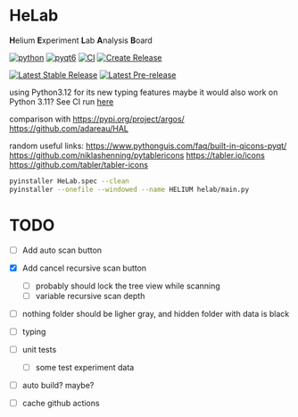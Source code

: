 # $\text{HeLab}$
**H**elium **E**xperiment **L**ab **A**nalysis **B**oard

[//]: # (**H**elium **E**xperiment **L**ab **I**nformation **U**nified **M**anager)

[![python](https://img.shields.io/badge/Python-3.12-blue.svg?style=flat&logo=python&logoColor=white)](https://docs.python.org/3/whatsnew/3.12.html)
[![pyqt6](https://img.shields.io/badge/PyQt6-blue.svg?style=flat&logo=qt&logoColor=white)](https://www.riverbankcomputing.com/static/Docs/PyQt6/introduction.html)
[![CI](https://github.com/TonyXTYan/HELIUM/actions/workflows/ci.yml/badge.svg)](https://github.com/TonyXTYan/HELIUM/actions/workflows/ci.yml)
[![Create Release](https://github.com/TonyXTYan/HELIUM/actions/workflows/cd.yml/badge.svg)](https://github.com/TonyXTYan/HELIUM/actions/workflows/cd.yml)

[![Latest Stable Release](https://img.shields.io/github/v/release/TonyXTYan/HeLab?label=latest%20stable%20release)](https://github.com/TonyXTYan/HeLab/releases/latest)
[![Latest Pre-release](https://img.shields.io/github/v/release/TonyXTYan/HeLab?include_prereleases&label=latest%20pre-release)](https://github.com/TonyXTYan/HeLab/releases)




using Python3.12 for its new typing features
maybe it would also work on Python 3.11? See CI run [here](https://github.com/TonyXTYan/HELIUM/actions/runs/11605700722)



comparison with 
https://pypi.org/project/argos/ 
https://github.com/adareau/HAL



random useful links:
https://www.pythonguis.com/faq/built-in-qicons-pyqt/
https://github.com/niklashenning/pytablericons  https://tabler.io/icons https://github.com/tabler/tabler-icons

```bash
pyinstaller HeLab.spec --clean
pyinstaller --onefile --windowed --name HELIUM helab/main.py
```





# TODO

- [ ] Add auto scan button 

- [x] Add cancel recursive scan button
  - [ ] probably should lock the tree view while scanning
  - [ ] variable recursive scan depth
  
- [ ] nothing folder should be ligher gray, and hidden folder with data is black 

- [ ] typing

- [ ] unit tests

    - [ ] some test experiment data

- [ ] auto build? maybe?

- [ ] cache github actions

    



